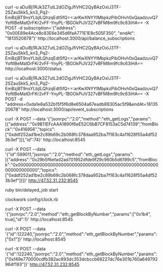 curl -u aDuiBj1RJk3Z7utL2dOZIgJfiVHC2QyBAzOxIJ3TF-2SZauSkk5_kn3_Pq2-EmBzjBT9nsYLbjlLQhzqEdt5fQ==:arKwXNYYlMbpkzPibOHvh0xQaadzuvQ7YoftIBeMatDrFKr2vFF-YnyPL-1BGOkPiJV327vBFM8m9fc9c63iHA==  -X POST -d subscription='{"address": "0x00E89e4Ace8c83E6e345d6faA771E1E8c505F350", "endAt": "1813520678"}' http://localhost:3000/api/balance_subscriptions


curl -u aDuiBj1RJk3Z7utL2dOZIgJfiVHC2QyBAzOxIJ3TF-2SZauSkk5_kn3_Pq2-EmBzjBT9nsYLbjlLQhzqEdt5fQ==:arKwXNYYlMbpkzPibOHvh0xQaadzuvQ7YoftIBeMatDrFKr2vFF-YnyPL-1BGOkPiJV327vBFM8m9fc9c63iHA== http://localhost:3000/status


curl -u aDuiBj1RJk3Z7utL2dOZIgJfiVHC2QyBAzOxIJ3TF-2SZauSkk5_kn3_Pq2-EmBzjBT9nsYLbjlLQhzqEdt5fQ==:arKwXNYYlMbpkzPibOHvh0xQaadzuvQ7YoftIBeMatDrFKr2vFF-YnyPL-1BGOkPiJV327vBFM8m9fc9c63iHA== -X POST -d "address=0xda1e6a532b15f5f6d8e6504a67eadb88305ac5f9&endAt=1813520678" http://localhost:3000/api/event_subscriptions


curl -X POST --data '{"jsonrpc":"2.0","method":"eth_getLogs","params":[{"address":"0x9B11EFcAAA1890f6eE52C6bB7CF8153aC5d74139","fromBlock":"0x416956","topics":["0xddf252ad1be2c89b69c2b068fc378daa952ba7f163c4a11628f55a4df523b3ef"]}],"id":74}' http://localhost:8545


curl -X POST --data '{"id":599011,"jsonrpc":"2.0","method":"eth_getLogs","params":[{"address":"0x29b5f6efad2ad701952dfde9f29c960b5d6199c5","fromBlock":"0x0000000000000000000000000000000000000000000000000000000000000000","topics":["0xddf252ad1be2c89b69c2b068fc378daa952ba7f163c4a11628f55a4df523b3ef"]}]}' http://47.52.31.232:8545


ruby bin/delayed_job start

clockwork config/clock.rb


curl -X POST --data '{"jsonrpc":"2.0","method":"eth_getBlockByNumber","params":["0x1b4", true],"id":1}' http://localhost:8545


curl -X POST --data '{"id":122240,"jsonrpc":"2.0","method":"eth_getBlockByNumber","params":["0x1"]}' http://localhost:8545


curl -X POST --data '{"id":122240,"jsonrpc":"2.0","method":"eth_getBlockByNumber","params":["0xf49e770000cdfb382ac893dc353dcbccb68227dc76e301b760a649792964f193"]}' http://47.52.31.232:8545
